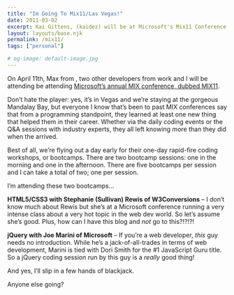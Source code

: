 ```yaml
---
title: "Im Going To Mix11/Las Vegas!"
date: 2011-03-02
excerpt: Kai Gittens, (kaidez) will be at Microsoft's Mix11 Conference in Las Vegas in April 2011 and will be at the HTML5/CSS3 and jQuery bootcamps
layout: layouts/base.njk
permalink: /mix11/
tags: ["personal"]

# og-image: default-image.jpg
---
```

On April 11th, Max from , two other developers from work and I will be attending be attending <a href="http://live.visitmix.com">Microsoft’s annual MIX conference, dubbed MIX11</a>.

Don’t hate the player: yes, it’s in Vegas and we’re staying at the gorgeous Mandalay Bay, but everyone I know that’s been to past MIX conferences say that from a programming standpoint, they learned at least one new thing that helped them in their career. Whether via the daily coding events or the Q&A sessions with industry experts, they all left knowing more than they did when the arrived.

Best of all, we’re flying out a day early for their one-day rapid-fire coding workshops, or bootcamps. There are two bootcamp sessions: one in the morning and one in the afternoon. There are five bootcamps per session and I can take a total of two; one per session.

I’m attending these two bootcamps…

**HTML5/CSS3 with Stephanie (Sullivan) Rewis of W3Conversions** – I don’t know much about Rewis but she’s at a Microsoft conference running a very intense class about a very hot topic in the web dev world. So let’s assume she’s good. Plus, how can I have this blog and *not* go to this?!?!?!

**jQuery with Joe Marini of Microsoft** – If you’re a web developer, *this* guy needs no introduction. While he’s a jack-of-all-trades in terms of web development, Marini is tied with Dori Smith for the #1 JavaScript Guru title. So a jQuery coding session run by this guy is a *really* good thing!

And yes, I’ll slip in a few hands of blackjack.

Anyone else going?